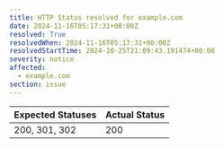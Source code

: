 ```yaml
---
title: HTTP Status resolved for example.com
date: 2024-11-16T05:17:31+00:00Z
resolved: True
resolvedWhen: 2024-11-16T05:17:31+00:00Z
resolvedStartTime: 2024-10-25T21:09:43.191474+00:00
severity: notice
affected:
  - example.com
section: issue
---
```


| Expected Statuses | Actual Status  |
|-------------------|----------------|
| 200, 301, 302 | 200 |
